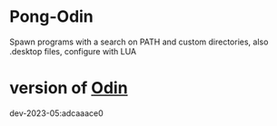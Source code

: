 # Pong-Odin
Spawn programs with a search on PATH and custom directories, also .desktop files, configure with LUA

# version of [Odin](https://github.com/odin-lang/odin)

dev-2023-05:adcaaace0

